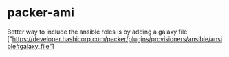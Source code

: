 # packer-ami
Better way to include the ansible roles is by adding a galaxy file ["https://developer.hashicorp.com/packer/plugins/provisioners/ansible/ansible#galaxy_file"]
